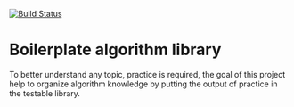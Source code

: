 [![Build Status](https://travis-ci.org/algorithms-club/algorithms-holiuk.svg?branch=master)](https://travis-ci.org/algorithms-club/algorithms-holiuk)

# Boilerplate algorithm library

To better understand any topic, practice is required, the goal of this project help to organize algorithm knowledge by putting the output of practice in the testable library.